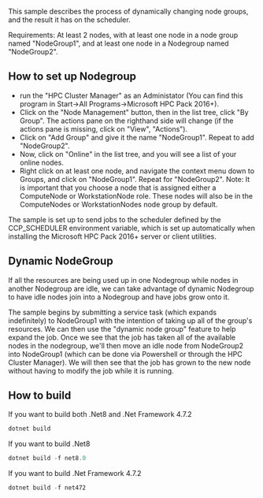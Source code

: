 This sample describes the process of dynamically changing node groups, and the result it has on the scheduler.

Requirements: At least 2 nodes, with at least one node in a node group named "NodeGroup1", and at least one node in a Nodegroup named "NodeGroup2".

## How to set up Nodegroup
 - run the "HPC Cluster Manager" as an Administator (You can find this program in Start->All Programs->Microsoft HPC Pack 2016+). 
 - Click on the "Node Management" button, then in the list tree, click "By Group". The actions pane  on the righthand side will change (if the actions pane is missing, click on "View", "Actions"). 
 - Click on "Add Group" and give it the name "NodeGroup1". Repeat to add "NodeGroup2". 
 - Now, click on "Online" in the list tree, and you will see a list of your online nodes.
 - Right click on at least one node, and navigate the context menu down to Groups, and click on "NodeGroup1". Repeat for "NodeGroup2". Note: It is important that you choose a node that is assigned either a ComputeNode or WorkstationNode role. These nodes will also be in the ComputeNodes or WorkstationNodes node group by default.

The sample is set up to send jobs to the scheduler defined by the CCP_SCHEDULER environment variable, which is set up automatically when installing the Microsoft HPC Pack 2016+ server or client utilities. 

## Dynamic NodeGroup
If all the resources are being used up in one Nodegroup while nodes in another Nodegroup are idle, we can take advantage of dynamic Nodegroup to have idle nodes join into a Nodegroup and have jobs grow onto it.

The sample begins by submitting a service task (which expands indefinitely) to NodeGroup1 with the intention of taking up all of the group's resources. We can then use the "dynamic node group" feature to help expand the job. Once we see that the job has taken all of the available nodes in the nodegroup, we'll then move an idle node from NodeGroup2 into NodeGroup1 (which can be done via Powershell or through the HPC Cluster Manager). We will then see that the job has grown to the new node without having to modify the job while it is running.

## How to build
If you want to build both .Net8 and .Net Framework 4.7.2
```powershell
dotnet build
```

If you want to build .Net8
```powershell
dotnet build -f net8.0
```

If you want to build .Net Framework 4.7.2
```powershell
dotnet build -f net472
```
